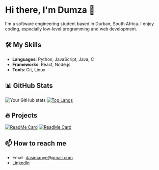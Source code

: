 # Hi there, I'm Dumza 👋

I'm a software engineering student based in Durban, South Africa. I enjoy coding, especially low-level programming and web development.

## 🛠️ My Skills

- **Languages**: Python, JavaScript, Java, C
- **Frameworks**: React, Node.js
- **Tools**: Git, Linux

## 📊 GitHub Stats

![Your GitHub stats](https://github-readme-stats.vercel.app/api?username=adudumayo&show_icons=true&theme=radical)
[![Top Langs](https://github-readme-stats.vercel.app/api/top-langs/?username=adudumayo&layout=compact&theme=radical)](https://github.com/adudumayo/github-readme-stats)

## 🔥 Projects

[![ReadMe Card](https://github-readme-stats.vercel.app/api/pin/?username=adudumayo&repo=bash_scripts&theme=radical)](https://github.com/adudumayo/bash_scripts)
[![ReadMe Card](https://github-readme-stats.vercel.app/api/pin/?username=adudumayo&repo=react-progress&theme=radical)](https://github.com/adudumayo/react-progress)

## 📫 How to reach me

- Email: dasimanye@gmail.com
- [LinkedIn](https://www.linkedin.com/in/asimanye-dudumayo-879a3a16a)
